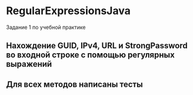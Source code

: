 # RegularExpressionsJava

Задание 1 по учебной практике

## Нахождение GUID, IPv4, URL и StrongPassword во входной строке с помощью регулярных выражений
## Для всех методов написаны тесты